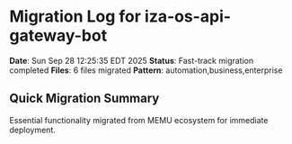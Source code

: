 # Migration Log for iza-os-api-gateway-bot

**Date**: Sun Sep 28 12:25:35 EDT 2025
**Status**: Fast-track migration completed
**Files**:        6 files migrated
**Pattern**: automation,business,enterprise

## Quick Migration Summary
Essential functionality migrated from MEMU ecosystem for immediate deployment.
